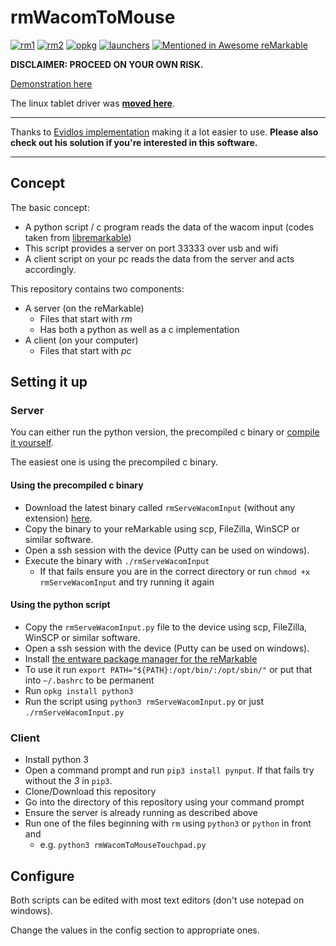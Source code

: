 # rmWacomToMouse

[![rm1](https://img.shields.io/badge/rM1-supported-green)](https://remarkable.com/store/remarkable)
[![rm2](https://img.shields.io/badge/rM2-unknown-yellow)](https://remarkable.com/store/remarkable-2)
[![opkg](https://img.shields.io/badge/OPKG-rmservewacominput-blue)](https://github.com/toltec-dev/toltec)
[![launchers](https://img.shields.io/badge/Launchers-supported-green)](https://github.com/reHackable/awesome-reMarkable#launchers)
[![Mentioned in Awesome reMarkable](https://awesome.re/mentioned-badge.svg)](https://github.com/reHackable/awesome-reMarkable)


**DISCLAIMER: PROCEED ON YOUR OWN RISK.**

[Demonstration here](https://youtu.be/R-BsDivpUQ0)

The linux tablet driver was [**moved here**](https://github.com/LinusCDE/rmTabletDriver).

---

Thanks to [Evidlos implementation](https://github.com/Evidlo/remarkable_mouse) making it a lot easier to use. **Please also check out 
his solution if you're interested in this software.**

---

## Concept

The basic concept:

- A python script / c program reads the data of the wacom input (codes taken from [libremarkable](https://github.com/canselcik/libremarkable/blob/master/src/input/wacom.rs))
- This script provides a server on port 33333 over usb and wifi
- A client script on your pc reads the data from the server and acts accordingly.


This repository contains two components:

 - A server (on the reMarkable)
   - Files that start with *rm*
   - Has both a python as well as a c implementation
- A client (on your computer)
   - Files that start with *pc*


## Setting it up

### Server

You can either run the python version, the precompiled c binary or [compile it yourself](https://github.com/LinusCDE/rmWacomToMouse/blob/master/c_implementation/README.MD).

The easiest one is using the precompiled c binary.


#### Using the precompiled c binary

- Download the latest binary called `rmServeWacomInput` (without any extension) [here](https://github.com/LinusCDE/rmWacomToMouse/releases).
- Copy the binary to your reMarkable using scp, FileZilla, WinSCP or similar software.
- Open a ssh session with the device (Putty can be used on windows).
- Execute the binary with `./rmServeWacomInput`
  - If that fails ensure you are in the correct directory or run `chmod +x rmServeWacomInput` and try running it again


#### Using the python script
- Copy the `rmServeWacomInput.py` file to the device using scp, FileZilla, WinSCP or similar software.
- Open a ssh session with the device (Putty can be used on windows).
- Install [the entware package manager for the reMarkable](https://github.com/Evidlo/remarkable_entware)
- To use it run `export PATH="${PATH}:/opt/bin/:/opt/sbin/"` or put that into `~/.bashrc` to be permanent
- Run `opkg install python3`
- Run the script using `python3 rmServeWacomInput.py` or just `./rmServeWacomInput.py`


### Client

- Install python 3
- Open a command prompt and run `pip3 install pynput`. If that fails try without the *3* in `pip3`.
- Clone/Download this repository
- Go into the directory of this repository using your command prompt
- Ensure the server is already running as described above
- Run one of the files beginning with `rm` using `python3` or `python` in front and
  - e.g. `python3 rmWacomToMouseTouchpad.py`


## Configure

Both scripts can be edited with most text editors (don't use notepad on windows).

Change the values in the config section to appropriate ones.

